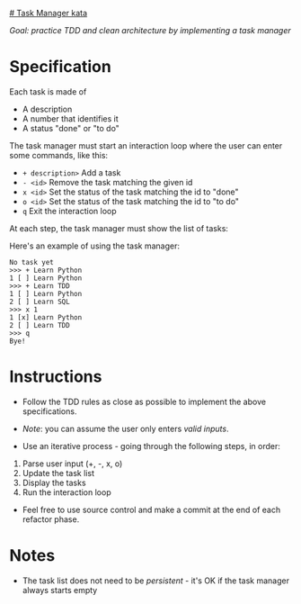 [# Task Manager kata](https://github.com/dmerejkowsky/kata-task-manager)

*Goal: practice TDD and clean architecture by implementing a task manager*

# Specification

Each task is made of

* A description
* A number that identifies it
* A status "done" or "to do"

The task manager must start an interaction loop where the user can enter
some commands, like this:

* `+ description>` Add a task
* `- <id>` Remove the task matching the given id
* `x <id>` Set the status of the task matching the id to "done"
* `o <id>` Set the status of the task matching the id to "to do"
* `q` Exit the interaction loop

At each step, the task manager must show the list of tasks:

Here's an example of using the task manager:

```
No task yet
>>> + Learn Python
1 [ ] Learn Python
>>> + Learn TDD
1 [ ] Learn Python
2 [ ] Learn SQL
>>> x 1
1 [x] Learn Python
2 [ ] Learn TDD
>>> q
Bye!
```

# Instructions

* Follow the TDD rules as close as possible to implement the
  above specifications.

* *Note*: you can assume the user only enters *valid inputs*.

* Use an iterative process - going through the following steps, in order:

1.  Parse user input (+, -, x, o)
2.  Update the task list
3.  Display the tasks
4.  Run the interaction loop

* Feel free to use source control and make a commit at the
  end of each refactor phase.

# Notes

* The task list does not need to be *persistent* - it's OK if the task
  manager always starts empty
